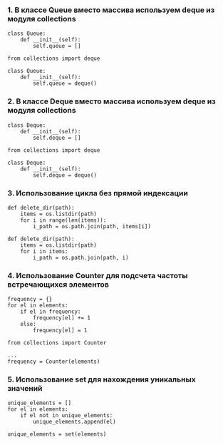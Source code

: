 ### 1. В классе Queue вместо массива используем deque из модуля collections 
```
class Queue:
    def __init__(self):
        self.queue = []
```

```
from collections import deque

class Queue:
    def __init__(self):
        self.queue = deque()
```

### 2. В классе Deque вместо массива используем deque из модуля collections 
```
class Deque:
    def __init__(self):
        self.deque = []
```

```
from collections import deque

class Deque:
    def __init__(self):
        self.deque = deque()
```


### 3. Использование цикла без прямой индексации
```
def delete_dir(path):
    items = os.listdir(path)
    for i in range(len(items)):
        i_path = os.path.join(path, items[i])
```

```
def delete_dir(path):
    items = os.listdir(path)
    for i in items:
        i_path = os.path.join(path, i)
```

### 4. Использование Counter для подсчета частоты встречающихся элементов

```
frequency = {}
for el in elements:
    if el in frequency:
        frequency[el] += 1
    else:
        frequency[el] = 1
```

```
from collections import Counter

...
frequency = Counter(elements)
```

### 5. Использование set для нахождения уникальных значений

```
unique_elements = []
for el in elements:
    if el not in unique_elements:
        unique_elements.append(el)
```

```
unique_elements = set(elements)
```

























